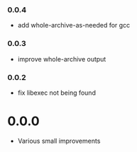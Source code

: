 ### 0.0.4

* add whole-archive-as-needed for gcc

### 0.0.3

* improve whole-archive output

### 0.0.2

* fix libexec not being found

# 0.0.0

* Various small improvements
